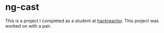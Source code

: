 # ng-cast
This is a project I completed as a student at [hackreactor](http://hackreactor.com). This project was worked on with a pair.
